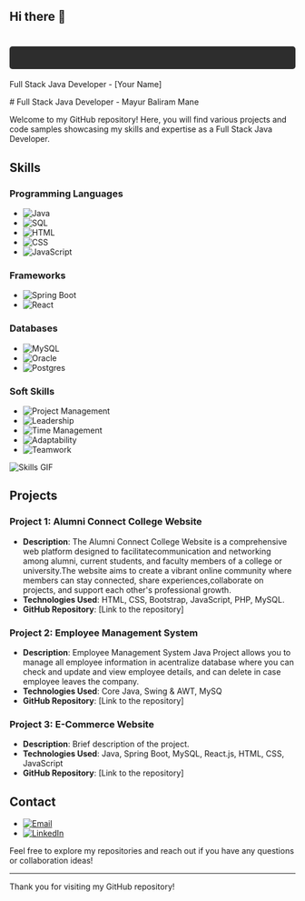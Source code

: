 ## Hi there 👋
# <div style="background-color:#2d2d2d;color:#ffffff;padding:20px;border-radius:5px;">
Full Stack Java Developer - [Your Name]
</div>
# Full Stack Java Developer - Mayur Baliram Mane

Welcome to my GitHub repository! Here, you will find various projects and code samples showcasing my skills and expertise as a Full Stack Java Developer.

## Skills

### Programming Languages
- ![Java](https://img.shields.io/badge/Java-ED8B00?style=for-the-badge&logo=java&logoColor=white)
- ![SQL](https://img.shields.io/badge/SQL-4479A1?style=for-the-badge&logo=postgresql&logoColor=white)
- ![HTML](https://img.shields.io/badge/HTML5-E34F26?style=for-the-badge&logo=html5&logoColor=white)
- ![CSS](https://img.shields.io/badge/CSS3-1572B6?style=for-the-badge&logo=css3&logoColor=white)
- ![JavaScript](https://img.shields.io/badge/JavaScript-F7DF1E?style=for-the-badge&logo=javascript&logoColor=black)

### Frameworks
- ![Spring Boot](https://img.shields.io/badge/Spring%20Boot-6DB33F?style=for-the-badge&logo=spring-boot&logoColor=white)
- ![React](https://img.shields.io/badge/React-20232A?style=for-the-badge&logo=react&logoColor=61DAFB)

### Databases
- ![MySQL](https://img.shields.io/badge/MySQL-4479A1?style=for-the-badge&logo=mysql&logoColor=white)
- ![Oracle](https://img.shields.io/badge/Oracle-F80000?style=for-the-badge&logo=oracle&logoColor=white)
- ![Postgres](https://img.shields.io/badge/PostgreSQL-336791?style=for-the-badge&logo=postgresql&logoColor=white)

### Soft Skills
- ![Project Management](https://img.shields.io/badge/Project%20Management-007ACC?style=for-the-badge&logo=project-management&logoColor=white)
- ![Leadership](https://img.shields.io/badge/Leadership-FFD700?style=for-the-badge&logo=leader&logoColor=black)
- ![Time Management](https://img.shields.io/badge/Time%20Management-008000?style=for-the-badge&logo=time-management&logoColor=white)
- ![Adaptability](https://img.shields.io/badge/Adaptability-00CED1?style=for-the-badge&logo=adapt&logoColor=black)
- ![Teamwork](https://img.shields.io/badge/Teamwork-FFD700?style=for-the-badge&logo=teamwork&logoColor=black)

![Skills GIF](https://media.giphy.com/media/qgQUggAC3Pfv687qPC/giphy.gif)

## Projects

### Project 1: Alumni Connect College Website
- **Description**: The Alumni Connect College Website is a comprehensive web platform designed to facilitatecommunication and networking among alumni, current students, and faculty members of a college or university.The website aims to create a vibrant online community where members can stay connected, share experiences,collaborate on projects, and support each other's professional growth.
- **Technologies Used**: HTML, CSS, Bootstrap, JavaScript, PHP, MySQL.
- **GitHub Repository**: [Link to the repository]

### Project 2: Employee Management System 
- **Description**: Employee Management System Java Project allows you to manage all employee information in acentralize database where you can check and update and view employee details, and can delete in case employee leaves the company.
- **Technologies Used**: Core Java, Swing & AWT, MySQ
- **GitHub Repository**: [Link to the repository]

### Project 3: E-Commerce Website
- **Description**: Brief description of the project.
- **Technologies Used**: Java, Spring Boot, MySQL, React.js, HTML, CSS, JavaScript
- **GitHub Repository**: [Link to the repository]

## Contact

- [![Email](https://img.shields.io/badge/Email-D14836?style=for-the-badge&logo=gmail&logoColor=white)](mailto:mayurmane656@gmail.com)
- [![LinkedIn](https://img.shields.io/badge/LinkedIn-0077B5?style=for-the-badge&logo=linkedin&logoColor=white)](https://www.linkedin.com/in/mayur-mane-019982175)

Feel free to explore my repositories and reach out if you have any questions or collaboration ideas!

---

Thank you for visiting my GitHub repository!
